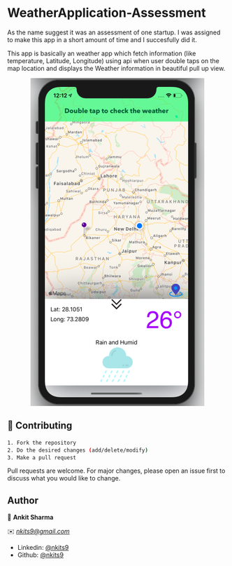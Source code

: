 # WeatherApplication-Assessment

As the name suggest it was an assessment of one startup. I was assigned to make this app in a short amount of time and I succesfully did it.

This app is basically an weather app which fetch information (like temperature, Latitude, Longitude) using api when user double taps on the map location and displays the Weather information in beautiful pull up view.



<p align="center">
  <img src="Background.png">
</p>




## 🤝 Contributing

```bash
1. Fork the repository 
2. Do the desired changes (add/delete/modify)
3. Make a pull request
```

Pull requests are welcome. For major changes, please open an issue first to discuss what you would like to change.

## Author

👤 **Ankit Sharma**

 ✉️ *nkits9@gmail.com*
 - Linkedin: [@nkits9](https://www.linkedin.com/in/nkits9/)
 - Github: [@nkits9](https://github.com/nkits9)



